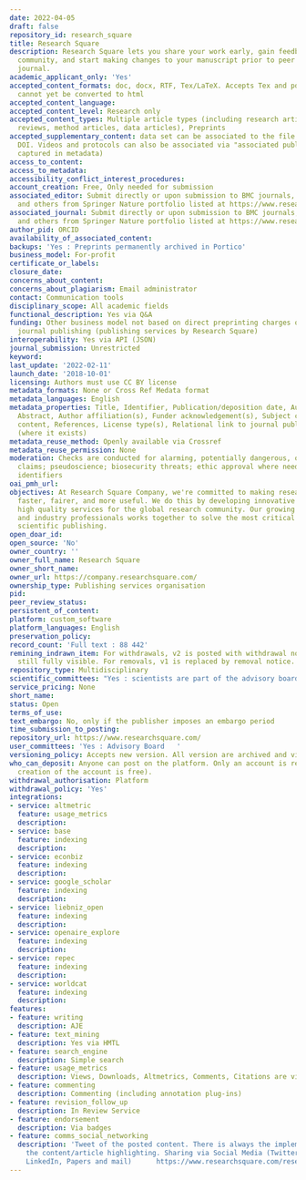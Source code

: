 ```yaml
---
date: 2022-04-05
draft: false
repository_id: research_square
title: Research Square
description: Research Square lets you share your work early, gain feedback from the
  community, and start making changes to your manuscript prior to peer review in a
  journal.
academic_applicant_only: 'Yes'
accepted_content_formats: doc, docx, RTF, Tex/LaTeX. Accepts Tex and pdf but these
  cannot yet be converted to html
accepted_content_language:
accepted_content_level: Research only
accepted_content_types: Multiple article types (including research articles, systematic
  reviews, method articles, data articles), Preprints
accepted_supplementary_content: data set can be associated to the file under the same
  DOI. Videos and protocols can also be associated via "associated publications" (not
  captured in metadata)
access_to_content:
access_to_metadata:
accessibility_conflict_interest_procedures:
account_creation: Free, Only needed for submission
associated_editor: Submit directly or upon submission to BMC journals, Nature journals,
  and others from Springer Nature portfolio listed at https://www.researchsquare.com/journals
associated_journal: Submit directly or upon submission to BMC journals, Nature journals,
  and others from Springer Nature portfolio listed at https://www.researchsquare.com/journals
author_pid: ORCID
availability_of_associated_content:
backups: 'Yes : Preprints permanently archived in Portico'
business_model: For-profit
certificate_or_labels:
closure_date:
concerns_about_content:
concerns_about_plagiarism: Email administrator
contact: Communication tools
disciplinary_scope: All academic fields
functional_description: Yes via Q&A
funding: Other business model not based on direct preprinting charges or associated
  journal publishing (publishing services by Research Square)
interoperability: Yes via API (JSON)
journal_submission: Unrestricted
keyword:
last_update: '2022-02-11'
launch_date: '2018-10-01'
licensing: Authors must use CC BY license
metadata_formats: None or Cross Ref Medata format
metadata_languages: English
metadata_properties: Title, Identifier, Publication/deposition date, Author name(s),
  Abstract, Author affiliation(s), Funder acknowledgement(s), Subject category, Full-text
  content, References, License type(s), Relational link to journal publication version
  (where it exists)
metadata_reuse_method: Openly available via Crossref
metadata_reuse_permission: None
moderation: Checks are conducted for alarming, potentially dangerous, or highly controversial
  claims; pseudoscience; biosecurity threats; ethic approval where needed; personal
  identifiers
oai_pmh_url:
objectives: At Research Square Company, we're committed to making research communication
  faster, fairer, and more useful. We do this by developing innovative software and
  high quality services for the global research community. Our growing team of researchers
  and industry professionals works together to solve the most critical problems facing
  scientific publishing.
open_doar_id:
open_source: 'No'
owner_country: ''
owner_full_name: Research Square
owner_short_name:
owner_url: https://company.researchsquare.com/
ownership_type: Publishing services organisation
pid:
peer_review_status:
persistent_of_content:
platform: custom_software
platform_languages: English
preservation_policy:
record_count: 'Full text : 88 442'
remining_indrawn_item: For withdrawals, v2 is posted with withdrawal notice but v1
  still fully visible. For removals, v1 is replaced by removal notice.
repository_type: Multidisciplinary
scientific_committees: "Yes : scientists are part of the advisory board \L"
service_pricing: None
short_name:
status: Open
terms_of_use:
text_embargo: No, only if the publisher imposes an embargo period
time_submission_to_posting:
repository_url: https://www.researchsquare.com/
user_committees: 'Yes : Advisory Board   '
versioning_policy: Accepts new version. All version are archived and visible for readers.
who_can_deposit: Anyone can post on the platform. Only an account is required ( The
  creation of the account is free).
withdrawal_authorisation: Platform
withdrawal_policy: 'Yes'
integrations:
- service: altmetric
  feature: usage_metrics
  description:
- service: base
  feature: indexing
  description:
- service: econbiz
  feature: indexing
  description:
- service: google_scholar
  feature: indexing
  description:
- service: liebniz_open
  feature: indexing
  description:
- service: openaire_explore
  feature: indexing
  description:
- service: repec
  feature: indexing
  description:
- service: worldcat
  feature: indexing
  description:
features:
- feature: writing
  description: AJE
- feature: text_mining
  description: Yes via HMTL
- feature: search_engine
  description: Simple search
- feature: usage_metrics
  description: Views, Downloads, Altmetrics, Comments, Citations are visible to everyone
- feature: commenting
  description: Commenting (including annotation plug-ins)
- feature: revision_follow_up
  description: In Review Service
- feature: endorsement
  description: Via badges
- feature: comms_social_networking
  description: 'Tweet of the posted content. There is always the implementation of
    the content/article highlighting. Sharing via Social Media (Twitter, Facebook,
    LinkedIn, Papers and mail)      https://www.researchsquare.com/researchers/promotion'
---
```



